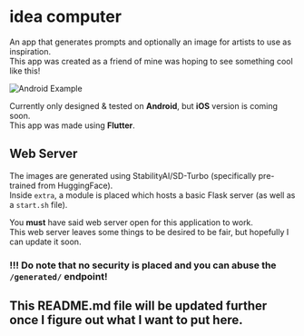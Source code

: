 # idea computer

An app that generates prompts and optionally an image for artists to use as inspiration.  
This app was created as a friend of mine was hoping to see something cool like this!

![Android Example](https://raw.githubusercontent.com/fishydarwin/idea-computer/master/github_assets/android_example.png)

Currently only designed & tested on **Android**, but **iOS** version is coming soon.  
This app was made using **Flutter**.

## Web Server

The images are generated using StabilityAI/SD-Turbo (specifically pre-trained from HuggingFace).  
Inside `extra`, a module is placed which hosts a basic Flask server (as well as a `start.sh` file).

You **must** have said web server open for this application to work.  
This web server leaves some things to be desired to be fair, but hopefully I can update it soon.
### !!! Do note that no security is placed and you can abuse the `/generated/` endpoint!

## This README.md file will be updated further once I figure out what I want to put here.